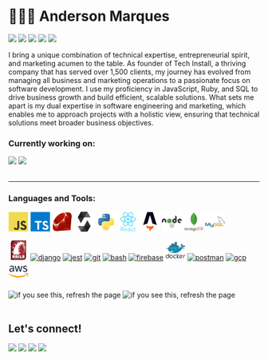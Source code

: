 <h1>👨🏾‍💻 Anderson Marques</h1>

<div>
<img src="https://img.shields.io/badge/Javascript-20B2AA?style=for-the-badge">
<img src="https://img.shields.io/badge/Ruby-20B2AA?style=for-the-badge">
<img src="https://img.shields.io/badge/SQL-20B2AA?style=for-the-badge">
<img src="https://img.shields.io/badge/Full%20Stack%20Developer-20B2AA?style=for-the-badge">
<img src="https://img.shields.io/badge/Automation%20Expert-20B2AA?style=for-the-badge">
</div>

<p>
I bring a unique combination of technical expertise, entrepreneurial spirit, and marketing acumen to the table. As founder of Tech Install, a thriving company that has served over 1,500 clients, my journey has evolved from managing all business and marketing operations to a passionate focus on software development. I use my proficiency in JavaScript, Ruby, and SQL to drive business growth and build efficient, scalable solutions. What sets me apart is my dual expertise in software engineering and marketing, which enables me to approach projects with a holistic view, ensuring that technical solutions meet broader business objectives.
</p>

<h3>Currently working on:</h3>
<a href="https://github.com/fm-anderson/google-form-extractor"><img height=120 src="https://github-readme-stats.vercel.app/api/pin/?username=fm-anderson&repo=google-form-extractor&show_owner=fa" /></a>
<a href="https://github.com/fm-anderson/links-page"><img height=120 src="https://github-readme-stats.vercel.app/api/pin/?username=fm-anderson&repo=links-page&show_owner=false" /></a>
</br>
</br>

---

<h3 align="left">Languages and Tools:</h3>
<p align="left">
<a href="https://developer.mozilla.org/en-US/docs/Web/JavaScript" target="_blank" rel="noreferrer" ><img src="https://raw.githubusercontent.com/devicons/devicon/master/icons/javascript/javascript-original.svg" alt="javascript" width="40" height="40"/></a>
<a href="https://www.typescriptlang.org/" target="_blank" rel="noreferrer" ><img src="https://raw.githubusercontent.com/devicons/devicon/master/icons/typescript/typescript-original.svg" alt="typescript" width="40" height="40"/></a>
<a href="https://www.ruby-lang.org/en/" target="_blank" rel="noreferrer"><img src="https://raw.githubusercontent.com/devicons/devicon/master/icons/ruby/ruby-original.svg" alt="ruby" width="40" height="40"/></a>
<a href="https://soliditylang.org/" target="_blank" rel="noreferrer"><img src="https://raw.githubusercontent.com/devicons/devicon/master/icons/solidity/solidity-original.svg" alt="solidity" width="40" height="40"/></a>
<a href="https://www.python.org" target="_blank" rel="noreferrer"><img src="https://raw.githubusercontent.com/devicons/devicon/master/icons/python/python-original.svg" alt="python" width="40" height="40"/></a>
<a href="https://reactjs.org/" target="_blank" rel="noreferrer"><img src="https://raw.githubusercontent.com/devicons/devicon/master/icons/react/react-original-wordmark.svg" alt="react" width="40" height="40"/></a>
<a href="https://astro.build" target="_blank" rel="noreferrer"><img src="https://raw.githubusercontent.com/github/explore/5cc0a03a302ec862c4aeac2a22a513ae31c35432/topics/astro/astro.png" alt="astro" width="40" height="40"/></a>
<a href="https://nodejs.org" target="_blank" rel="noreferrer"><img src="https://raw.githubusercontent.com/devicons/devicon/master/icons/nodejs/nodejs-original-wordmark.svg" alt="nodejs" width="40" height="40"/></a>
<a href="https://www.mongodb.com/" target="_blank" rel="noreferrer"><img src="https://raw.githubusercontent.com/devicons/devicon/master/icons/mongodb/mongodb-original-wordmark.svg" alt="mongodb" width="40" height="40"/></a>
<a href="https://www.mysql.com/" target="_blank" rel="noreferrer"><img src="https://raw.githubusercontent.com/devicons/devicon/master/icons/mysql/mysql-original-wordmark.svg" alt="mysql" width="40" height="40"/></a>
</p>
<p align="left">
<a href="https://rubyonrails.org" target="_blank" rel="noreferrer"><img src="https://raw.githubusercontent.com/devicons/devicon/master/icons/rails/rails-original-wordmark.svg" alt="rails" width="40" height="40"/></a>
<a href="https://www.djangoproject.com/" target="_blank" rel="noreferrer"><img src="https://cdn.worldvectorlogo.com/logos/django.svg" alt="django" width="40" height="40"/></a>
<a href="https://jestjs.io" target="_blank" rel="noreferrer"><img src="https://www.vectorlogo.zone/logos/jestjsio/jestjsio-icon.svg" alt="jest" width="40" height="40"/></a>
<a href="https://git-scm.com/" target="_blank" rel="noreferrer"><img src="https://www.vectorlogo.zone/logos/git-scm/git-scm-icon.svg" alt="git" width="40" height="40"/></a>
<a href="https://www.gnu.org/software/bash/" target="_blank" rel="noreferrer"><img src="https://www.vectorlogo.zone/logos/gnu_bash/gnu_bash-icon.svg" alt="bash" width="40" height="40"/></a>
<a href="https://firebase.google.com/" target="_blank" rel="noreferrer"><img src="https://www.vectorlogo.zone/logos/firebase/firebase-icon.svg" alt="firebase" width="40" height="40"/></a>
<a href="https://www.docker.com/" target="_blank" rel="noreferrer"><img src="https://raw.githubusercontent.com/devicons/devicon/master/icons/docker/docker-original-wordmark.svg" alt="docker" width="40" height="40"/></a>
<a href="https://postman.com" target="_blank" rel="noreferrer"><img src="https://www.vectorlogo.zone/logos/getpostman/getpostman-icon.svg" alt="postman" width="40" height="40"/></a>
<a href="https://cloud.google.com" target="_blank" rel="noreferrer"><img src="https://www.vectorlogo.zone/logos/google_cloud/google_cloud-icon.svg" alt="gcp" width="40" height="40"/></a>
<a href="https://aws.amazon.com" target="_blank" rel="noreferrer"><img src="https://raw.githubusercontent.com/devicons/devicon/master/icons/amazonwebservices/amazonwebservices-original-wordmark.svg" alt="aws" width="40" height="40"/></a>
</p>

<div href="https://github.com/fm-anderson/">
  <img height=150 align="center" src="https://github-readme-stats.vercel.app/api?username=fm-anderson&show_icons=true&hide=issues,contribs&rank_icon=github" alt="if you see this, refresh the page" />
  <img height=150 align="center" src="https://github-readme-stats.vercel.app/api/top-langs/?username=fm-anderson&layout=compact" alt="if you see this, refresh the page" />
</div>

</br>
<h2>Let's connect!</h2>
<div>
  <a href="https://www.linkedin.com/in/fm-anderson/"><img src="https://img.shields.io/badge/linkedin-0A66C2?style=for-the-badge&logo=linkedin"></a>
  <a href="https://fm-anderson.com"><img src="https://img.shields.io/badge/portfolio-003B57?style=for-the-badge&logo=elasticstack&logoColor=FFF"></a>
  <a href="https://discordapp.com/users/459151011324362763"><img src="https://img.shields.io/badge/discord-5865F2?style=for-the-badge&logo=discord&logoColor=FFF"></a>
  <a href="mailto:andersonmarquesweb@gmail.com"><img src="https://img.shields.io/badge/email-EA4335?style=for-the-badge&logo=maildotru&logoColor=FFF"></a>
</div>
